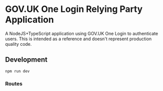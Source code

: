 # GOV.UK One Login Relying Party Application

A NodeJS+TypeScript application using GOV.UK One Login to authenticate users. This
is intended as a reference and doesn't represent production quality code.

## Development

```
npm run dev
```

 ### Routes
 